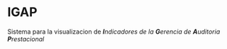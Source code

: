 # IGAP

Sistema para la visualizacion de _**I**ndicadores de la **G**erencia de **A**uditoria **P**restacional_
